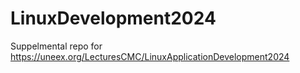 # LinuxDevelopment2024
Suppelmental repo for https://uneex.org/LecturesCMC/LinuxApplicationDevelopment2024
